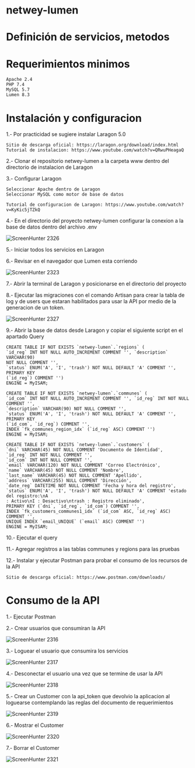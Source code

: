# netwey-lumen

# Definición de servicios, metodos

# Requerimientos minimos

    Apache 2.4
    PHP 7.4
    MySQL 5.7
    Lumen 8.3

# Instalación y configuracion

1.- Por practicidad se sugiere instalar Laragon 5.0

    Sitio de descarga oficial: https://laragon.org/download/index.html
    Tutorial de instalacion: https://www.youtube.com/watch?v=QRwuPHeagaQ

2.- Clonar el repositorio netwey-lumen a la carpeta www dentro del directorio de instalacion de Laragon

3.- Configurar Laragon
    
    Seleccionar Apache dentro de Laragon
    Seleccionar MySQL como motor de base de datos
    
    Tutorial de configuracion de Laragon: https://www.youtube.com/watch?v=KyKic5jTZkQ

4.- En el directorio del proyecto netwey-lumen configurar la conexion a la base de datos dentro del archivo .env

![ScreenHunter 2326](https://user-images.githubusercontent.com/11873645/148319357-52d8bedf-eb36-4895-a50b-61bc98ae572b.png)

5.- Iniciar todos los servicios en Laragon

6.- Revisar en el navegador que Lumen esta corriendo

![ScreenHunter 2323](https://user-images.githubusercontent.com/11873645/148319426-5f768f5f-66c6-46f3-a388-677e04a7f1bc.png)

7.- Abrir la terminal de Laragon y posicionarse en el directorio del proyecto

8.- Ejecutar las migraciones con el comando Artisan para crear la tabla de log y de users que estaran habilitados para usar la API por medio de la generacion de un token.

![ScreenHunter 2327](https://user-images.githubusercontent.com/11873645/148319577-ed8660be-c88a-45c1-bf1d-7f4b01a244af.png)

9.- Abrir la base de datos desde Laragon y copiar el siguiente script en el apartado Query

    CREATE TABLE IF NOT EXISTS `netwey-lumen`.`regions` (
    `id_reg` INT NOT NULL AUTO_INCREMENT COMMENT '', `description` VARCHAR(90)
    NOT NULL COMMENT '',
    `status` ENUM('A', 'I', 'trash') NOT NULL DEFAULT 'A' COMMENT '', PRIMARY KEY
    (`id_reg`) COMMENT '')
    ENGINE = MyISAM;

    CREATE TABLE IF NOT EXISTS `netwey-lumen`.`communes` (
    `id_com` INT NOT NULL AUTO_INCREMENT COMMENT '', `id_reg` INT NOT NULL
    COMMENT '',
    `description` VARCHAR(90) NOT NULL COMMENT '',
    `status` ENUM('A', 'I', 'trash') NOT NULL DEFAULT 'A' COMMENT '', PRIMARY KEY
    (`id_com`, `id_reg`) COMMENT '',
    INDEX `fk_communes_region_idx` (`id_reg` ASC) COMMENT '')
    ENGINE = MyISAM; 

    CREATE TABLE IF NOT EXISTS `netwey-lumen`.`customers` (
    `dni` VARCHAR(45) NOT NULL COMMENT 'Documento de Identidad',
    `id_reg` INT NOT NULL COMMENT '',
    `id_com` INT NOT NULL COMMENT '',
    `email` VARCHAR(120) NOT NULL COMMENT 'Correo Electrónico',
    `name` VARCHAR(45) NOT NULL COMMENT 'Nombre',
    `last_name` VARCHAR(45) NOT NULL COMMENT 'Apellido',
    `address` VARCHAR(255) NULL COMMENT 'Dirección',
    `date_reg` DATETIME NOT NULL COMMENT 'Fecha y hora del registro',
    `status` ENUM('A', 'I', 'trash') NOT NULL DEFAULT 'A' COMMENT 'estado del registro:\nA
    : Activo\nI : Desactivo\ntrash : Registro eliminado',
    PRIMARY KEY (`dni`, `id_reg`, `id_com`) COMMENT '',
    INDEX `fk_customers_communes1_idx` (`id_com` ASC, `id_reg` ASC) COMMENT '',
    UNIQUE INDEX `email_UNIQUE` (`email` ASC) COMMENT '')
    ENGINE = MyISAM; 

10.- Ejecutar el query

11.- Agregar registros a las tablas communes y regions para las pruebas

12.- Instalar y ejecutar Postman para probar el consumo de los recursos de la API

    Sitio de descarga oficial: https://www.postman.com/downloads/

# Consumo de la API

1.- Ejecutar Postman

2.- Crear usuarios que consumiran la API


![ScreenHunter 2316](https://user-images.githubusercontent.com/11873645/148294947-f8bacfd2-f6e4-47e9-ad99-2402ca3f479f.png)


3.- Loguear el usuario que consumira los servicios


![ScreenHunter 2317](https://user-images.githubusercontent.com/11873645/148294952-7b1e7357-491e-4307-8fc5-bc60d8268b9c.png)


4.- Desconectar el usuario una vez que se termine de usar la API


![ScreenHunter 2318](https://user-images.githubusercontent.com/11873645/148294954-436aa3b1-8ab1-4a34-a4b5-35834ca75e92.png)


5.- Crear un Customer con la api_token que devolvio la aplicacion al loguearse contemplando las reglas del documento de requerimientos


![ScreenHunter 2319](https://user-images.githubusercontent.com/11873645/148294955-a8ea8a07-7ce6-43a8-ac32-1bae8671ea56.png)


6.- Mostrar el Customer


![ScreenHunter 2320](https://user-images.githubusercontent.com/11873645/148294958-6b65e3b6-1ef3-4a3c-948f-3dbc968da36e.png)


7.- Borrar el Customer


![ScreenHunter 2321](https://user-images.githubusercontent.com/11873645/148294960-ceb0e32b-4d7f-437f-9952-954436e235e9.png)
